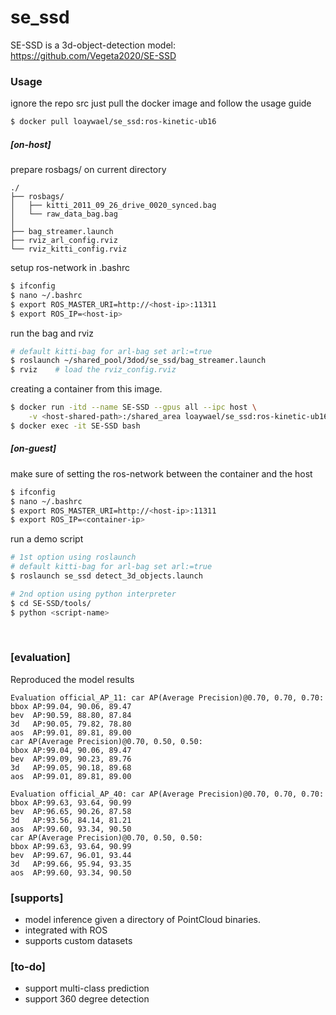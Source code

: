 # se_ssd
SE-SSD is a 3d-object-detection model: https://github.com/Vegeta2020/SE-SSD 


### Usage 
ignore the repo src just pull the docker image and follow the usage guide

```bash
$ docker pull loaywael/se_ssd:ros-kinetic-ub16
```

##### [on-host]
prepare rosbags/ on current directory
```
./
├── rosbags/
│   ├── kitti_2011_09_26_drive_0020_synced.bag
│   └── raw_data_bag.bag
│
├── bag_streamer.launch
├── rviz_arl_config.rviz
└── rviz_kitti_config.rviz
```
setup ros-network in .bashrc
```bash
$ ifconfig
$ nano ~/.bashrc
$ export ROS_MASTER_URI=http://<host-ip>:11311
$ export ROS_IP=<host-ip>
```
run the bag and rviz
```bash
# default kitti-bag for arl-bag set arl:=true
$ roslaunch ~/shared_pool/3dod/se_ssd/bag_streamer.launch
$ rviz    # load the rviz_config.rviz
```

creating a container from this image.
```bash
$ docker run -itd --name SE-SSD --gpus all --ipc host \
    -v <host-shared-path>:/shared_area loaywael/se_ssd:ros-kinetic-ub16
$ docker exec -it SE-SSD bash
```
##### [on-guest]
make sure of setting the ros-network between the container and the host
```bash
$ ifconfig
$ nano ~/.bashrc
$ export ROS_MASTER_URI=http://<host-ip>:11311
$ export ROS_IP=<container-ip>
```
run a demo script 
```bash
# 1st option using roslaunch
# default kitti-bag for arl-bag set arl:=true
$ roslaunch se_ssd detect_3d_objects.launch

# 2nd option using python interpreter
$ cd SE-SSD/tools/
$ python <script-name>
```
<br>

### [evaluation]
Reproduced the model results
```
Evaluation official_AP_11: car AP(Average Precision)@0.70, 0.70, 0.70:
bbox AP:99.04, 90.06, 89.47
bev  AP:90.59, 88.80, 87.84
3d   AP:90.05, 79.82, 78.80
aos  AP:99.01, 89.81, 89.00
car AP(Average Precision)@0.70, 0.50, 0.50:
bbox AP:99.04, 90.06, 89.47
bev  AP:99.09, 90.23, 89.76
3d   AP:99.05, 90.18, 89.68
aos  AP:99.01, 89.81, 89.00

Evaluation official_AP_40: car AP(Average Precision)@0.70, 0.70, 0.70:
bbox AP:99.63, 93.64, 90.99
bev  AP:96.65, 90.26, 87.58
3d   AP:93.56, 84.14, 81.21
aos  AP:99.60, 93.34, 90.50
car AP(Average Precision)@0.70, 0.50, 0.50:
bbox AP:99.63, 93.64, 90.99
bev  AP:99.67, 96.01, 93.44
3d   AP:99.66, 95.94, 93.35
aos  AP:99.60, 93.34, 90.50
```
### [supports]
- model inference given a directory of PointCloud binaries.
- integrated with ROS
- supports custom datasets

### [to-do]
- support multi-class prediction
- support 360 degree detection
